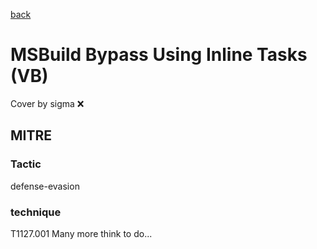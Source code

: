 [back](../index.md)
# MSBuild Bypass Using Inline Tasks (VB)
Cover by sigma :x: 
## MITRE
### Tactic
defense-evasion
### technique
T1127.001
Many more think to do...